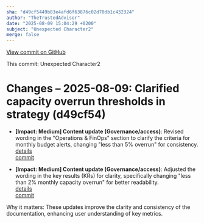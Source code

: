 ```yaml
---
sha: "d49cf5449b83e4afd6f63876c02d70db1c432324"
author: "TheTrustedAdvisor"
date: "2025-08-09 15:04:29 +0200"
subject: "Unexpected Character2"
merge: false
---
```


[View commit on GitHub](https://github.com/TheTrustedAdvisor/FabricAdoptionFramework/commit/d49cf5449b83e4afd6f63876c02d70db1c432324)

This commit: Unexpected Character2

# Changes – 2025-08-09: Clarified capacity overrun thresholds in strategy (d49cf54)

- **[Impact: Medium] Content update (Governance/access)**: Revised wording in the "Operations & FinOps" section to clarify the criteria for monthly budget alerts, changing "less than 5% overrun" for consistency.  
   [details](/docs/about/changes/2025-08-09-assess-your-fabric-adoption-strategy)  
   [commit](https://github.com/TheTrustedAdvisor/FabricAdoptionFramework/commit/d49cf5449b83e4afd6f63876c02d70db1c432324)

- **[Impact: Medium] Content update (Governance/access)**: Adjusted the wording in the key results (KRs) for clarity, specifically changing "less than 2% monthly capacity overrun" for better readability.  
   [details](/docs/about/changes/2025-08-09-assess-your-fabric-adoption-strategy)  
   [commit](https://github.com/TheTrustedAdvisor/FabricAdoptionFramework/commit/d49cf5449b83e4afd6f63876c02d70db1c432324)

Why it matters: These updates improve the clarity and consistency of the documentation, enhancing user understanding of key metrics.
